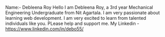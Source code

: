 Name:- Debleena Roy
Hello I am Debleena Roy, a 3rd year Mechanical Engineering Undergraduate from Nit Agartala. I am very passionate about learning web development.
I am very excited to learn from talented individuals like you. PLease help and support me.
My Linkedin - https://www.linkedin.com/in/debo55/
